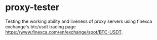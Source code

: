 # proxy-tester
Testing the working ability and  liveness of proxy servers using  finexca exchange's btc/usdt  trading page  <a href="https://www.finexca.com/en/exchange/spot/BTC-USDT" >https://www.finexca.com/en/exchange/spot/BTC-USDT</a>.
